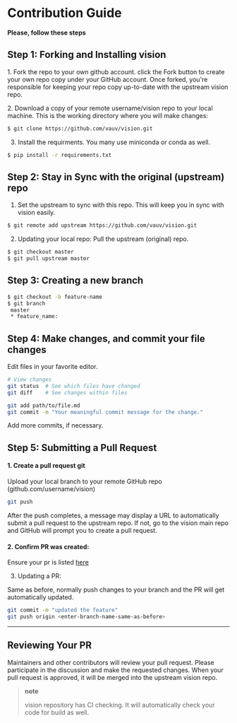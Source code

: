 # Contribution Guide

**Please, follow these steps**

## Step 1: Forking and Installing vision

​1. Fork the repo to your own github account. click the Fork button to
create your own repo copy under your GitHub account. Once forked, you're
responsible for keeping your repo copy up-to-date with the upstream
vision repo.

​2. Download a copy of your remote username/vision repo to your
local machine. This is the working directory where you will make
changes:

```bash
$ git clone https://github.com/vauv/vision.git
```

3.  Install the requirments. You many use miniconda or conda as well.

```bash
$ pip install -r requirements.txt
```

## Step 2: Stay in Sync with the original (upstream) repo

1.  Set the upstream to sync with this repo. This will keep you in sync
    with vision easily.

```bash
$ git remote add upstream https://github.com/vauv/vision.git
```

2.  Updating your local repo: Pull the upstream (original) repo.

```bash
$ git checkout master
$ git pull upstream master
```

## Step 3: Creating a new branch

```bash
$ git checkout -b feature-name
$ git branch
 master 
 * feature_name: 
```

## Step 4: Make changes, and commit your file changes

Edit files in your favorite editor.

```bash
# View changes
git status  # See which files have changed
git diff    # See changes within files

git add path/to/file.md
git commit -m "Your meaningful commit message for the change."
```

Add more commits, if necessary.

## Step 5: Submitting a Pull Request

#### 1. Create a pull request git

Upload your local branch to your remote GitHub repo
(github.com/username/vision)

```bash
git push
```

After the push completes, a message may display a URL to automatically
submit a pull request to the upstream repo. If not, go to the
vision main repo and GitHub will prompt you to create a pull
request.

#### 2. Confirm PR was created:

Ensure your pr is listed
[here](https://github.com/vauv/vision/pulls)

3.  Updating a PR:

Same as before, normally push changes to your branch and the PR will get
automatically updated.

```bash
git commit -m "updated the feature"
git push origin <enter-branch-name-same-as-before>
```

* * * * *

## Reviewing Your PR

Maintainers and other contributors will review your pull request. Please
participate in the discussion and make the requested changes. When your
pull request is approved, it will be merged into the upstream
vision repo.

> **note**
>
> vision repository has CI checking. It will automatically check your code
> for build as well.
